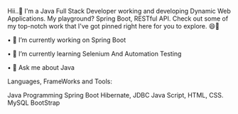 Hii..👋 I'm a Java Full Stack Developer working and developing Dynamic Web Applications. My playground? Spring Boot, RESTful API. Check out some of my top-notch work that I've got pinned right here for you to explore. 😄🚀

• 🔭 I’m currently working on Spring Boot

• 🌱 I’m currently learning Selenium And Automation Testing

• 💬 Ask me about Java

Languages, FrameWorks and Tools:

Java Programming
Spring Boot
Hibernate, JDBC
Java Script, HTML, CSS.
MySQL
BootStrap
